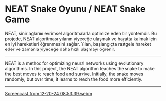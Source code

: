 # NEAT Snake Oyunu / NEAT Snake Game

NEAT, sinir ağlarını evrimsel algoritmalarla optimize eden bir yöntemdir. Bu projede, NEAT algoritması yılanın yiyeceğe ulaşmak ve hayatta kalmak için en iyi hareketleri öğrenmesini sağlar. Yılan, başlangıçta rastgele hareket eder ve zamanla yiyeceğe daha hızlı ulaşmayı öğrenir.

---

NEAT is a method for optimizing neural networks using evolutionary algorithms. In this project, the NEAT algorithm teaches the snake to make the best moves to reach food and survive. Initially, the snake moves randomly, but over time, it learns to reach the food more efficiently.

---

[Screencast from 12-20-24 08:53:39.webm](https://github.com/user-attachments/assets/dc609ef6-eba4-4735-bc2b-a2cf3adc81bb)
